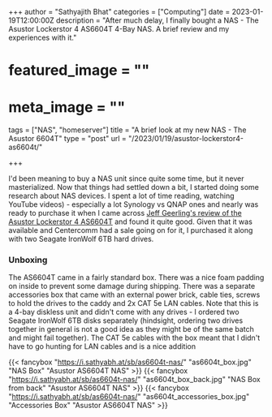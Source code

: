 +++
author = "Sathyajith Bhat"
categories = ["Computing"]
date = 2023-01-19T12:00:00Z
description = "After much delay, I finally bought a NAS - The Asustor Lockerstor 4 AS6604T 4-Bay NAS. A brief review and my experiences with it."
# featured_image = ""
# meta_image = "" 
tags = ["NAS", "homeserver"]
title = "A brief look at my new NAS - The Asustor 6604T"
type = "post"
url = "/2023/01/19/asustor-lockerstor4-as6604t/"

+++

I'd been meaning to buy a NAS unit since quite some time, but it never masterialized. Now that things had settled down a bit, I started doing some research about NAS devices. I spent a lot of time reading, watching YouTube videos) - especially a lot Synology vs QNAP ones and nearly was ready to purchase it when I came across [Jeff Geerling's review of the Asustor Lockerstor 4 AS6604T](https://www.youtube.com/watch?v=vBccak8f-VY) and found it quite good. Given that it was available and Centercomm had a sale going on for it, I purchased it along with two Seagate IronWolf 6TB hard drives.

### Unboxing

The AS6604T came in a fairly standard box. There was a nice foam padding on inside to prevent some damage during shipping. There was a separate accessories box that came with an external power brick, cable ties, screws to hold the drives to the caddy and 2x CAT 5e LAN cables. Note that this is a 4-bay diskless unit and didn't come with any drives - I ordered two Seagate IronWolf 6TB disks separately (hindsight, ordering two drives together in general is not a good idea as they might be of the same batch and might fail together). The CAT 5e cables with the box meant that I didn't have to go hunting for LAN cables and is a nice addition


{{< fancybox "https://i.sathyabh.at/sb/as6604t-nas/" "as6604t_box.jpg" "NAS Box" "Asustor AS6604T NAS" >}}
{{< fancybox "https://i.sathyabh.at/sb/as6604t-nas/" "as6604t_box_back.jpg" "NAS Box from back" "Asustor AS6604T NAS" >}}
{{< fancybox "https://i.sathyabh.at/sb/as6604t-nas/" "as6604t_accessories_box.jpg" "Accessories Box" "Asustor AS6604T NAS" >}}

